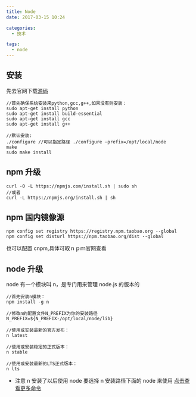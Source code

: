 ```yaml
---
title: Node
date: 2017-03-15 10:24

categories:
  - 技术

tags:
  - node
---
```


## 安装

先去官网下载[源码][1]

```
//首先确保系统安装来python,gcc,g++,如果没有则安装：
sudo apt-get install python
sudo apt-get install build-essential
sudo apt-get install gcc
sudo apt-get install g++

//默认安装:
./configure //可以指定路径 ./configure –prefix=/opt/local/node
make
sudo make install
```

## npm 升级

```
curl -0 -L https://npmjs.com/install.sh | sudo sh
//或者
curl -L https://npmjs.org/install.sh | sh
```

## npm 国内镜像源

```
npm config set registry https://registry.npm.taobao.org --global
npm config set disturl https://npm.taobao.org/dist --global
```

也可以配置 cnpm,具体可取ｎｐｍ官网查看

## node 升级

node 有一个模块叫 n，是专门用来管理 node.js 的版本的

```
//首先安装n模块：
npm install -g n

//修改n的配置文件N_PREFIX为你的安装路径
N_PREFIX=${N_PREFIX-/opt/local/node/lib}

//使用或安装最新的官方发布：
n latest

//使用或安装稳定的正式版本：
n stable

//使用或安装最新的LTS正式版本：
n lts
```

- 注意 n 安装了以后使用 node 要选择 n 安装路径下面的 node 来使用 [点击查看更多命令][2]

[1]: https://nodejs.org/en/download/
[2]: https://www.npmjs.com/package/n
